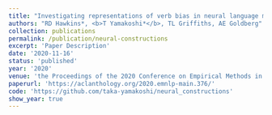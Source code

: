 ```yaml
---
title: "Investigating representations of verb bias in neural language models."
authors: "RD Hawkins*, <b>T Yamakoshi*</b>, TL Griffiths, AE Goldberg"
collection: publications
permalink: /publication/neural-constructions
excerpt: 'Paper Description'
date: '2020-11-16'
status: 'published'
year: '2020'
venue: 'the Proceedings of the 2020 Conference on Empirical Methods in Natural Language Processing (EMNLP)'
paperurl: 'https://aclanthology.org/2020.emnlp-main.376/'
code: 'https://github.com/taka-yamakoshi/neural_constructions'
show_year: true
---
```

